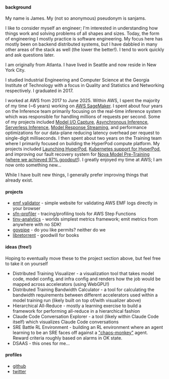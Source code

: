 #### background

My name is James. My (not so anonymous) pseudonym is sanjams.

I like to consider myself an engineer; I'm interested in understanding how things work and solving problems of all shapes and sizes. Today, the form of engineering I mostly practice is software engineering. My focus here has mostly been on backend distributed systems, but I have dabbled in many other areas of the stack as well (the lower the better!). I tend to work quickly and ask questions later.

I am originally from Atlanta. I have lived in Seattle and now reside in New York City.

I studied Industrial Engineering and Computer Science at the Georgia Institute of Technology with a focus in Quality and Statistics and Networking respectively. I graduated in 2017.

I worked at AWS from 2017 to June 2025. Within AWS, I spent the majority of my time (~6 years) working on [AWS SageMaker](https://aws.amazon.com/sagemaker-ai/). I spent about four years on the Inference team primarily focusing on the real-time inference system which was responsible for handling millions of requests per second. Some of my projects included [Model I/O Capture](https://docs.aws.amazon.com/sagemaker/latest/dg/model-monitor-data-capture-endpoint.html), [Asynchronous Inference](https://docs.aws.amazon.com/sagemaker/latest/dg/async-inference.html), [Serverless Inference](https://docs.aws.amazon.com/sagemaker/latest/dg/serverless-endpoints.html), [Model Response Streaming](https://aws.amazon.com/blogs/machine-learning/elevating-the-generative-ai-experience-introducing-streaming-support-in-amazon-sagemaker-hosting/), and performance optimizations for our data-plane reducing latency overhead per request to single-digit milliseconds. I then spent about two years on the Training team where I primarily focused on building the HyperPod compute platform. My projects included [Launching HyperPod](https://aws.amazon.com/blogs/aws/introducing-amazon-sagemaker-hyperpod-a-purpose-built-infrastructure-for-distributed-training-at-scale/), [Kubernetes support for HyperPod](https://aws.amazon.com/blogs/machine-learning/introducing-amazon-eks-support-in-amazon-sagemaker-hyperpod/), and improving our fault recovery system for [Nova Model Pre-Training](https://www.aboutamazon.com/news/aws/amazon-nova-artificial-intelligence-bedrock-aws) ([where we achieved 97% goodput!](https://arxiv.org/pdf/2506.12103v1)). I greatly enjoyed my time at AWS; I am now onto something new...

While I have built new things, I generally prefer improving things that already exist.

#### projects

- [emf validator](https://emfvalidator.com) - simple website for validating AWS EMF logs directly in your browser
- [sfn-profiler](https://github.com/sanjams2/sfn-profiler) - tracing/profiling tools for AWS Step Functions
- [tiny-analytics](https://github.com/sanjams2/tiny-analytics) - worlds simplest metrics framework; emit metrics from anywhere with no SDK!
- [govpipe](https://govpipe.com) - do you like permits? neither do we
- [libretorrent](http://libretorrent.com) - goodwill for books

#### ideas (free!)

Hoping to eventually move these to the project section above, but feel free to take it on yourself

- Distributed Training Visualizer - a visualization tool that takes model code, model config, and infra config and renders how the job would be mapped across accelerators (using WebGPU!)
- Distributed Training Bandwidth Calculator - a tool for calculating the bandwidth requirements between different accelerators used within a model training run (likely built on top of/with visualizer above)
- Hierarchical All-Reduce - mostly a learning exercise to build a framework for performing all-reduce in a hierarchical fashion
- Claude Code Conversation Explorer - a tool (likely within Claude Code itself) which visualizes Claude Code conversations
- SRE Battle RL Environment - building an RL environment where an agent learning to be an SRE faces off against a ["chaos-monkey"](https://netflix.github.io/chaosmonkey/) agent. Reward criteria roughly based on alarms in OK state.
- DSAAS - this ones for me...

#### profiles

- [github](https://github.com/sanjams2)
- [twitter](https://twitter.com/james3sanders)
